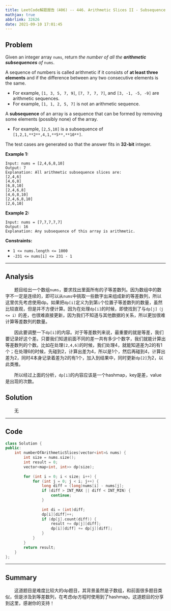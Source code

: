 ```yaml
---
title: LeetCode解题报告（406) -- 446. Arithmetic Slices II - Subsequence
mathjax: true
abbrlink: 32626
date: 2021-09-10 17:01:45
---
```


## Problem

Given an integer array `nums`, return *the number of all the **arithmetic subsequences** of* `nums`.

A sequence of numbers is called arithmetic if it consists of **at least three elements** and if the difference between any two consecutive elements is the same.

- For example, `[1, 3, 5, 7, 9]`, `[7, 7, 7, 7]`, and `[3, -1, -5, -9]` are arithmetic sequences.
- For example, `[1, 1, 2, 5, 7]` is not an arithmetic sequence.

A **subsequence** of an array is a sequence that can be formed by removing some elements (possibly none) of the array.

- For example, `[2,5,10]` is a subsequence of `[1,2,1,**2**,4,1,**5**,**10**]`.

The test cases are generated so that the answer fits in **32-bit** integer.

<!-- more -->

**Example 1:**

```
Input: nums = [2,4,6,8,10]
Output: 7
Explanation: All arithmetic subsequence slices are:
[2,4,6]
[4,6,8]
[6,8,10]
[2,4,6,8]
[4,6,8,10]
[2,4,6,8,10]
[2,6,10]
```

**Example 2:**

```
Input: nums = [7,7,7,7,7]
Output: 16
Explanation: Any subsequence of this array is arithmetic.
```

**Constraints:**

- `1 <= nums.length <= 1000`
- `-231 <= nums[i] <= 231 - 1`

------

## Analysis

&emsp;&emsp;题目给出一个数组`nums`，要求找出里面所有的子等差数列。因为数组中的数字不一定是连续的，即可以从`nums`中挑取一些数字出来组成新的等差数列，所以这里优先考虑使用dp。如果把`dp[i]`定义为到第`i`个位置子等差数列的数量，虽然比较直观，但是并不方便计算。因为在处理`dp[i]`的时候，即使找到了与`dp[j]（j <= i）`的差，也很难直接更新，因为我们不知道与其他数据的关系，所以更加很难计算等差数列的数量。

&emsp;&emsp;因此要调整一下`dp[i]`的内容。对于等差数列来说，最重要的就是等差，我们要记录好这个差。只要我们知道前面不同的差一共有多少个数字，我们就能计算出等差数列的个数。比如在处理`[2,4,6]`的时候，我们处理4，就能知道差为2的有1个；在处理6的时候，先碰到2，计算出差为4，所以是1个，然后再碰到4，计算出差为2，同时4本身记录着差为2的有1个，加入到结果中，同时更新`dp[2]`为2，以此类推。

&emsp;&emsp;所以经过上面的分析，`dp[i]`的内容应该是一个hashmap，key是差，value是出现的次数。

## Solution

&emsp;&emsp;无

------

## Code

```c++
class Solution {
public:
    int numberOfArithmeticSlices(vector<int>& nums) {
        int size = nums.size();
        int result = 0;
        vector<map<int, int>> dp(size);
    
        for (int i = 0; i < size; i++) {
            for (int j = 0; j < i; j++) {
                long diff = (long)nums[i] - nums[j];
                if (diff > INT_MAX || diff < INT_MIN) {
                    continue;
                }
                
                int di = (int)diff;
                dp[i][diff]++;
                if (dp[j].count(diff)) {
                    result += dp[j][diff];
                    dp[i][diff] += dp[j][diff];
                }
            }
        }
        return result;
    }
};
```

------

## Summary

&emsp;&emsp;这道题目是难度比较大的dp题目，其背景虽然是子数组，和前面很多题目类似，但是涉及到等差数列，在考虑dp方程时使用到了hashmap。这道题目的分享到这里，感谢你的支持！
